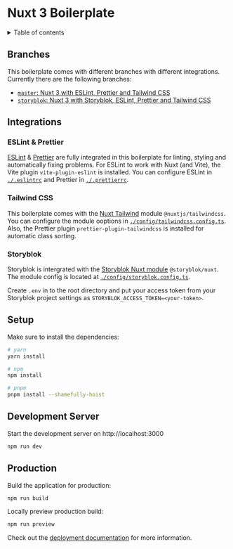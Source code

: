 # Nuxt 3 Boilerplate

<details>
  <summary>Table of contents</summary>
  
- [Nuxt 3 Boilerplate](#nuxt-3-boilerplate)
  - [Branches](#branches)
  - [Integrations](#integrations)
    - [ESLint & Prettier](#eslint--prettier)
    - [Tailwind CSS](#tailwind-css)
    - [Storyblok](#storyblok)
  - [Setup](#setup)
  - [Development Server](#development-server)
  - [Production](#production)

</details>

## Branches

This boilerplate comes with different branches with different integrations. Currently there are the following branches:

- [`master`: Nuxt 3 with ESLint, Prettier and Tailwind CSS](https://github.com/oezkancodes/thenextbit_nuxt-boilerplate/tree/storyblok)
- [`storyblok`: Nuxt 3 with Storyblok, ESLint, Prettier and Tailwind CSS](https://github.com/oezkancodes/thenextbit_nuxt-boilerplate/tree/storyblok)

## Integrations

### ESLint & Prettier

[ESLint](https://eslint.org/) & [Prettier](https://prettier.io/) are fully integrated in this boilerplate for linting, styling and automatically fixing problems. For ESLint to work with Nuxt (and Vite), the Vite plugin `vite-plugin-eslint` is installed. You can configure ESLint in [`./.eslintrc`](./.eslintrc) and Prettier in [`./.prettierrc`](./.prettierrc).

### Tailwind CSS

This boilerplate comes with the [Nuxt Tailwind](https://tailwindcss.nuxt.dev/) module `@nuxtjs/tailwindcss`. You can configure the module ooptions in [`./config/tailwindcss.config.ts`](./config/tailwindcss.config.ts). Also, the Prettier plugin `prettier-plugin-tailwindcss` is installed for automatic class sorting.

### Storyblok

Storyblok is intergrated with the [Storyblok Nuxt module](https://github.com/storyblok/storyblok-nuxt) `@storyblok/nuxt`. The module config is located at [`./config/storyblok.config.ts`](./config/storyblok.config.ts).

Create `.env` in to the root directory and put your access token from your Storyblok project settings as `STORYBLOK_ACCESS_TOKEN=<your-token>`.

## Setup

Make sure to install the dependencies:

```bash
# yarn
yarn install

# npm
npm install

# pnpm
pnpm install --shamefully-hoist
```

## Development Server

Start the development server on http://localhost:3000

```bash
npm run dev
```

## Production

Build the application for production:

```bash
npm run build
```

Locally preview production build:

```bash
npm run preview
```

Check out the [deployment documentation](https://nuxt.com/docs/getting-started/deployment) for more information.
